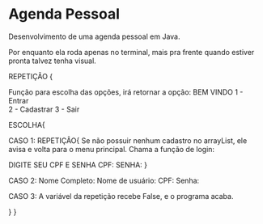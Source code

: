 # Agenda Pessoal
 Desenvolvimento de uma agenda pessoal em Java.
 
 Por enquanto ela roda apenas no terminal, mais pra frente quando estiver pronta talvez tenha visual.

REPETIÇÃO {
 
 Função para escolha das opções, irá retornar a opção:
 BEM VINDO
 1 - Entrar  
 2 - Cadastrar
 3 - Sair
 
 ESCOLHA{
  
  CASO 1:
   REPETIÇÂO{
   Se não possuir nenhum cadastro no arrayList, ele avisa e volta para o menu principal.
   Chama a função de login:
    
   DIGITE SEU CPF E SENHA
   CPF:
   SENHA:
  }
 
 CASO 2:
  Nome Completo:
  Nome de usuário:
  CPF:
  Senha:
      
 CASO 3:
  A variável da repetição recebe False, e o programa acaba.

}
}
